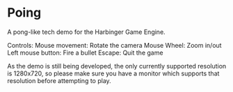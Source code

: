 Poing
=====

A pong-like tech demo for the Harbinger Game Engine.

Controls:
    Mouse movement:     Rotate the camera
    Mouse Wheel:        Zoom in/out
    Left mouse button:  Fire a bullet
    Escape:             Quit the game

As the demo is still being developed, the only currently supported resolution
is 1280x720, so please make sure you have a monitor which supports that
resolution before attempting to play.
